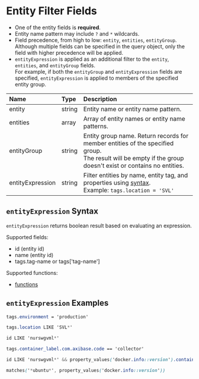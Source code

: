 # Entity Filter Fields

* One of the entity fields is **required**.
* Entity name pattern may include `?` and `*` wildcards.
* Field precedence, from high to low: `entity`, `entities`, `entityGroup`. Although multiple fields can be specified in the query object, only the field with higher precedence will be applied. 
* `entityExpression` is applied as an additional filter to the `entity`, `entities`, and `entityGroup` fields.<br>For example, if both the `entityGroup` and `entityExpression` fields are specified, `entityExpression` is applied to members of the specified entity group.

| **Name**  | **Type** | **Description**  |
|:---|:---|:---|
| entity   | string | Entity name or entity name pattern. |
| entities | array | Array of entity names or entity name patterns. |
| entityGroup | string | Entity group name. Return records for member entities of the specified group.<br>The result will be empty if the group doesn't exist or contains no entities. |
| entityExpression | string | Filter entities by name, entity tag, and properties using [syntax](/rule-engine/functions.md). <br>Example: `tags.location = 'SVL'`  |

## `entityExpression` Syntax

`entityExpression` returns boolean result based on evaluating an expression.

Supported fields:

* id (entity id)
* name (entity id)
* tags.tag-name or tags['tag-name']

Supported functions:

* [functions](/rule-engine/functions.md)

## `entityExpression` Examples

```css
tags.environment = 'production'
```

```css
tags.location LIKE 'SVL*'
```

```css
id LIKE 'nurswgvml*'
```

```css
tags.container_label.com.axibase.code == 'collector'
```

```css
id LIKE 'nurswgvml*' && property_values('docker.info::version').contains('1.9.1')
```

```css
matches('*ubuntu*', property_values('docker.info::version'))
```

